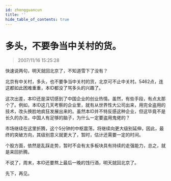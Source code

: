 ```yaml
---
id: zhongguancun 
title: ''
hide_table_of_contents: true
---
```


# 多头，不要争当中关村的货。

> 2007/11/16 15:25:28

<div style={{color: '#009900', fontWeight: '500', fontSize: '18px'}}>

快速说两句，明天就回北京了，不知道雪下了没有？
 
北京有中关村，多头，也不要争当中关村的货，北京可不止中关村。5462点，连这都如此困难重重，本ID都没了骂多头的兴趣了。
 
这次出差，本ID还是深切感到了中国企业的创业热情。虽然，有些手段，有点太那个了。例如，本ID这几天考察的企业里，就有从世界性大公司出来，用完全盗用的技术，改头换脸地疯狂发展出来的。虽然本ID并不特反感这种企业，但这毕竟不是长久的办法，中国人有足够的脑子，为什么一定要盗用鬼佬的？
 
市场继续在这里折腾，这个5分钟的中枢震荡，将继续向更大级别延伸，因此，最终的突破方向，其级别意义就更大了，暂时，估计还需要一定的时间。
 
个股方面，依然是乱踩走势，暂时不会有太多板块具有持续的走强能力，总之，就是来回折腾。
 
不说了，周末，本ID还要熬上最后一晚的饯行酒，明天就回北京了。
 
先下，再见。

</div>